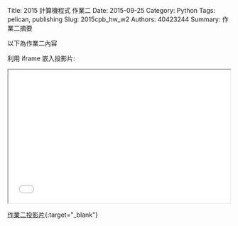 Title: 2015 計算機程式 作業二
Date: 2015-09-25
Category: Python
Tags: pelican, publishing
Slug: 2015cpb_hw_w2
Authors: 40423244
Summary: 作業二摘要

以下為作業二內容

利用 iframe 嵌入投影片:

<iframe src="40423244_cp_w2_p.html" width="500" height="300"></iframe>

[作業二投影片](40423244_cp_w2_p.html){:target="_blank"}
